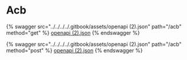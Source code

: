 # Acb

{% swagger src="../../../../.gitbook/assets/openapi (2).json" path="/acb" method="get" %}
[openapi (2).json](<../../../../.gitbook/assets/openapi (2).json>)
{% endswagger %}

{% swagger src="../../../../.gitbook/assets/openapi (2).json" path="/acb" method="post" %}
[openapi (2).json](<../../../../.gitbook/assets/openapi (2).json>)
{% endswagger %}
